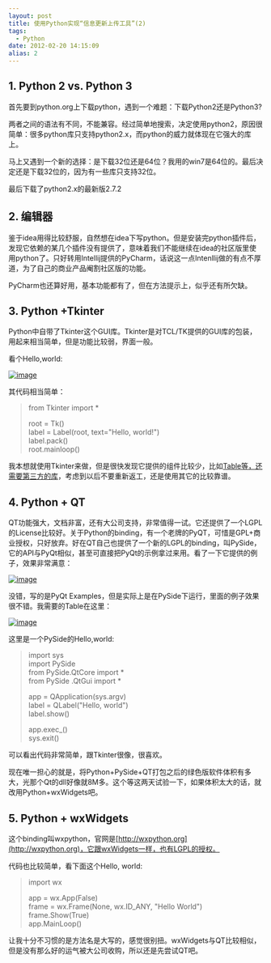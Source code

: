 ```yaml
---
layout: post
title: 使用Python实现“信息更新上传工具”(2)
tags:
  - Python
date: 2012-02-20 14:15:09
alias: 2
---
```


## 1. Python 2 vs. Python 3

<p>首先要到python.org上下载python，遇到一个难题：下载Python2还是Python3? 

两者之间的语法有不同，不能兼容。经过简单地搜索，决定使用python2，原因很简单：很多python库只支持python2.x，而python的威力就体现在它强大的库上。

马上又遇到一个新的选择：是下载32位还是64位？我用的win7是64位的。最后决定还是下载32位的，因为有一些库只支持32位。

最后下载了python2.x的最新版2.7.2

</p>

## 2. 编辑器

鉴于idea用得比较舒服，自然想在idea下写python。但是安装完python插件后，发现它依赖的某几个插件没有提供了，意味着我们不能继续在idea的社区版里使用python了。只好转用Intellij提供的PyCharm，话说这一点Intenllij做的有点不厚道，为了自己的商业产品阉割社区版的功能。

PyCharm也还算好用，基本功能都有了，但在方法提示上，似乎还有所欠缺。

<div>

## 3. Python +Tkinter

</p></div>

Python中自带了Tkinter这个GUI库。Tkinter是对TCL/TK提供的GUI库的包装，用起来相当简单，但是功能比较弱，界面一般。

看个Hello,world:

[![image](http://freewind.me/wp-content/uploads/2012/02/image_thumb.png "image")](http://freewind.me/wp-content/uploads/2012/02/image.png)

其代码相当简单：

> from Tkinter import *
> 
> root = Tk()     
> label = Label(root, text="Hello, world!")      
> label.pack()      
> root.mainloop()

我本想就使用Tkinter来做，但是很快发现它提供的组件比较少，比如[Table等，还需要第三方的库](http://stackoverflow.com/questions/9348264/can-tkinter-created-an-application-with-tables)，考虑到以后不要重新返工，还是使用其它的比较靠谱。

<div>

## 4. Python + QT

</p></div>

QT功能强大，文档非富，还有大公司支持，非常值得一试。它还提供了一个LGPL的License比较好。关于Python的binding，有一个老牌的PyQT，可惜是GPL+商业授权，只好放弃。好在QT自己也提供了一个新的LGPL的binding，叫PySide，它的API与PyQt相似，甚至可直接把PyQt的示例拿过来用。看了一下它提供的例子，效果非常满意：

[![image](http://freewind.me/wp-content/uploads/2012/02/image_thumb1.png "image")](http://freewind.me/wp-content/uploads/2012/02/image1.png)

没错，写的是PyQt Examples，但是实际上是在PySide下运行，里面的例子效果很不错。我需要的Table在这里：

[![image](http://freewind.me/wp-content/uploads/2012/02/image_thumb2.png "image")](http://freewind.me/wp-content/uploads/2012/02/image2.png)

这里是一个PySide的Hello,world:

> import sys     
> import PySide      
> from PySide.QtCore import *      
> from PySide .QtGui import *
> 
> app = QApplication(sys.argv)     
> label = QLabel("Hello, world")      
> label.show()
> 
> app.exec_()     
> sys.exit()
> 
>  

可以看出代码非常简单，跟Tkinter很像，很喜欢。

现在唯一担心的就是，将Python+PySide+QT打包之后的绿色版软件体积有多大，光那个Qt的dll好像就8M多。这个等这两天试验一下，如果体积太大的话，就改用Python+wxWidgets吧。

## 5. Python + wxWidgets

这个binding叫wxpython，官网是[http://wxpython.org](http://wxpython.org)，它跟wxWidgets一样，也有LGPL的授权。

代码也比较简单，看下面这个Hello, world:

> import wx
> 
> app = wx.App(False)     
> frame = wx.Frame(None, wx.ID_ANY, "Hello World")      
> frame.Show(True)      
> app.MainLoop()

让我十分不习惯的是方法名是大写的，感觉很别扭。wxWidgets与QT比较相似，但是没有那么好的运气被大公司收购，所以还是先尝试QT吧。